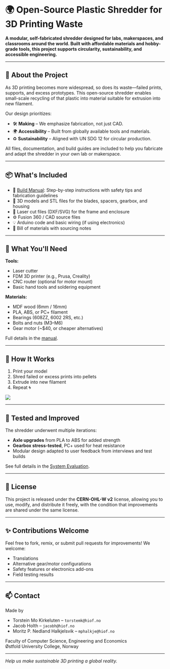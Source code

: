 # 🌍 Open-Source Plastic Shredder for 3D Printing Waste

**A modular, self-fabricated shredder designed for labs, makerspaces, and classrooms around the world. Built with affordable materials and hobby-grade tools, this project supports circularity, sustainability, and accessible engineering.**

---

## 🔧 About the Project

As 3D printing becomes more widespread, so does its waste—failed prints, supports, and excess prototypes. This open-source shredder enables small-scale recycling of that plastic into material suitable for extrusion into new filament.

Our design prioritizes:
- 🛠️ **Making** – We emphasize fabrication, not just CAD.
- 🌍 **Accessibility** – Built from globally available tools and materials.
- ♻️ **Sustainability** – Aligned with UN SDG 12 for circular production.

All files, documentation, and build guides are included to help you fabricate and adapt the shredder in your own lab or makerspace.

---

## 📦 What's Included

- 📘 [Build Manual](manual.pdf): Step-by-step instructions with safety tips and fabrication guidelines
- 🧱 3D models and STL files for the blades, spacers, gearbox, and housing
- 🔩 Laser cut files (DXF/SVG) for the frame and enclosure
- ⚙️ Fusion 360 / CAD source files
- 💡 Arduino code and basic wiring (if using electronics)
- 🧾 Bill of materials with sourcing notes

---

## 🧰 What You'll Need

**Tools:**
- Laser cutter
- FDM 3D printer (e.g., Prusa, Creality)
- CNC router (optional for motor mount)
- Basic hand tools and soldering equipment

**Materials:**
- MDF wood (6mm / 16mm)
- PLA, ABS, or PC+ filament
- Bearings (608ZZ, 6002 2RS, etc.)
- Bolts and nuts (M3–M6)
- Gear motor (~\$40, or cheaper alternatives)

Full details in the [manual](manual.pdf).

---

## 🔄 How It Works

1. Print your model
2. Shred failed or excess prints into pellets
3. Extrude into new filament
4. Repeat 🌀

![](Images/lifecycle.png)

---

## 🧪 Tested and Improved

The shredder underwent multiple iterations:
- **Axle upgrades** from PLA to ABS for added strength
- **Gearbox stress-tested**, PC+ used for heat resistance
- Modular design adapted to user feedback from interviews and test builds

See full details in the [System Evaluation](report.pdf).

---

## 📜 License

This project is released under the **CERN-OHL-W v2** license, allowing you to use, modify, and distribute it freely, with the condition that improvements are shared under the same license.

---

## ✨ Contributions Welcome

Feel free to fork, remix, or submit pull requests for improvements! We welcome:
- Translations
- Alternative gear/motor configurations
- Safety features or electronics add-ons
- Field testing results

---

## 📫 Contact

Made by  
- Torstein Mo Kirkeluten – `torstemk@hiof.no`  
- Jacob Holth – `jacobh@hiof.no`  
- Moritz P. Nedland Halkjelsvik – `mphalkje@hiof.no`

Faculty of Computer Science, Engineering and Economics  
Østfold University College, Norway

---

*Help us make sustainable 3D printing a global reality.*
